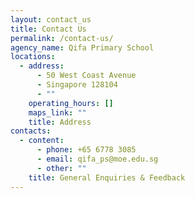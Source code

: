 ```yaml
---
layout: contact_us
title: Contact Us
permalink: /contact-us/
agency_name: Qifa Primary School
locations:
  - address:
      - 50 West Coast Avenue
      - Singapore 128104
      - ""
    operating_hours: []
    maps_link: ""
    title: Address
contacts:
  - content:
      - phone: +65 6778 3085
      - email: qifa_ps@moe.edu.sg
      - other: ""
    title: General Enquiries & Feedback
---
```

